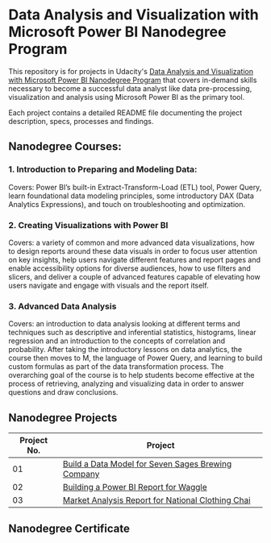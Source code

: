 # Data Analysis and Visualization with Microsoft Power BI Nanodegree Program
This repository is for projects in Udacity's [Data Analysis and Visualization with Microsoft Power BI Nanodegree Program](https://www.udacity.com/course/data-analysis-and-visualization-with-power-BI-nanodegree--nd331) that covers in-demand skills necessary to become a successful data analyst like data pre-processing, visualization and analysis using Microsoft Power BI as the primary tool.

Each project contains a detailed README file documenting the project description, specs, processes and findings.

## Nanodegree Courses:
### 1. Introduction to Preparing and Modeling Data:

Covers: Power BI’s built-in Extract-Transform-Load (ETL) tool, Power Query, learn foundational data modeling principles, some introductory DAX (Data Analytics Expressions), and touch on troubleshooting and optimization.

### 2. Creating Visualizations with Power BI

Covers: a variety of common and more advanced data visualizations, how to design reports around these data visuals in order to focus user attention on key insights, help users navigate different features and report pages and enable accessibility options for diverse audiences, how to use filters and slicers, and deliver a couple of advanced features capable of elevating how users navigate and engage with visuals and the report itself.

### 3. Advanced Data Analysis

Covers: an introduction to data analysis looking at different terms and techniques such as descriptive and inferential statistics, histograms, linear regression and an introduction to the concepts of correlation and probability. After taking the introductory lessons on data analytics, the course then moves to M, the language of Power Query, and learning to build custom formulas as part of the data transformation process. The overarching goal of the course is to help students become effective at the process of retrieving, analyzing and visualizing data in order to answer questions and draw conclusions.

## Nanodegree Projects

| Project No.  | Project |
| ------------- | ------------- |
| 01  | [Build a Data Model for Seven Sages Brewing Company](https://github.com/musta-zirari/Nanodegree-Data-Analysis-And-Viz-With-Microsoft-PoweBI/tree/main/Power%20BI%20Dashboard%20for%20SSTC)  |
| 02  | [Building a Power BI Report for Waggle](https://github.com/musta-zirari/Nanodegree-Data-Analysis-And-Viz-With-Microsoft-PoweBI/tree/main/PowerBI%20Report%20for%20Waggle)  |
| 03  | [Market Analysis Report for National Clothing Chai](https://github.com/musta-zirari/Nanodegree-Data-Analysis-And-Viz-With-Microsoft-PoweBI/tree/main/Market%20Analysis%20Report%20for%20National%20Clothing%20Chain)  |

## Nanodegree Certificate
